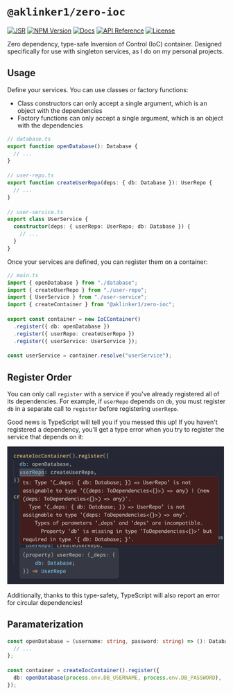 # `@aklinker1/zero-ioc`

[![JSR](https://jsr.io/badges/@aklinker1/zero-ioc)](https://jsr.io/@aklinker1/zero-ioc) [![NPM Version](https://img.shields.io/npm/v/%40aklinker1%2Fzero-ioc?logo=npm&labelColor=red&color=white)](https://www.npmjs.com/package/@aklinker1/zero-ioc) [![Docs](https://img.shields.io/badge/Docs-blue?logo=readme&logoColor=white
)](https://jsr.io/@aklinker1/zero-ioc)  [![API Reference](https://img.shields.io/badge/API%20Reference-blue?logo=readme&logoColor=white
)](https://jsr.io/@aklinker1/zero-ioc/doc) [![License](https://img.shields.io/npm/l/%40aklinker1%2Fzero-ioc)](https://github.com/aklinker1/zero-ioc/blob/main/LICENSE)

Zero dependency, type-safe Inversion of Control (IoC) container. Designed specifically for use with singleton services, as I do on my personal projects.

## Usage

Define your services. You can use classes or factory functions:

- Class constructors can only accept a single argument, which is an object with the dependencies
- Factory functions can only accept a single argument, which is an object with the dependencies

```ts
// database.ts
export function openDatabase(): Database {
  // ...
}

// user-repo.ts
export function createUserRepo(deps: { db: Database }): UserRepo {
  // ...
}

// user-service.ts
export class UserService {
  constructor(deps: { userRepo: UserRepo; db: Database }) {
    // ...
  }
}
```

Once your services are defined, you can register them on a container:

```ts
// main.ts
import { openDatabase } from "./database";
import { createUserRepo } from "./user-repo";
import { UserService } from "./user-service";
import { createContainer } from "@aklinker1/zero-ioc";

export const container = new IoCContainer()
  .register({ db: openDatabase })
  .register({ userRepo: createUserRepo })
  .register({ userService: UserService });

const userService = container.resolve("userService");
```

## Register Order

You can only call `register` with a service if you've already registered all of its dependencies. For example, if `userRepo` depends on `db`, you must register `db` in a separate call to `register` before registering `userRepo`.

Good news is TypeScript will tell you if you messed this up! If you haven't registered a dependency, you'll get a type error when you try to register the service that depends on it:

<img width="500" alt="Example type error" src="https://github.com/aklinker1/zero-ioc/raw/main/.github/dependency-type-error.png">

Additionally, thanks to this type-safety, TypeScript will also report an error for circular dependencies!

## Paramaterization

```ts
const openDatabase = (username: string, password: string) => (): Database => {
  // ...
};

const container = createIocContainer().register({
  db: openDatabase(process.env.DB_USERNAME, process.env.DB_PASSWORD),
});
```
